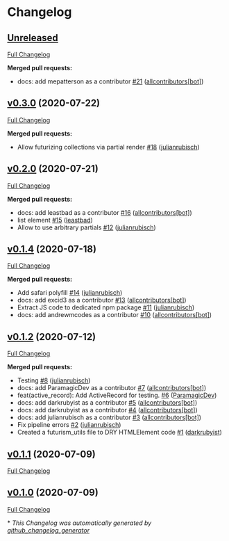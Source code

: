 # Changelog

## [Unreleased](https://github.com/julianrubisch/futurism/tree/HEAD)

[Full Changelog](https://github.com/julianrubisch/futurism/compare/v0.3.0...HEAD)

**Merged pull requests:**

- docs: add mepatterson as a contributor [\#21](https://github.com/julianrubisch/futurism/pull/21) ([allcontributors[bot]](https://github.com/apps/allcontributors))

## [v0.3.0](https://github.com/julianrubisch/futurism/tree/v0.3.0) (2020-07-22)

[Full Changelog](https://github.com/julianrubisch/futurism/compare/v0.2.0...v0.3.0)

**Merged pull requests:**

- Allow futurizing collections via partial render [\#18](https://github.com/julianrubisch/futurism/pull/18) ([julianrubisch](https://github.com/julianrubisch))

## [v0.2.0](https://github.com/julianrubisch/futurism/tree/v0.2.0) (2020-07-21)

[Full Changelog](https://github.com/julianrubisch/futurism/compare/v0.1.4...v0.2.0)

**Merged pull requests:**

- docs: add leastbad as a contributor [\#16](https://github.com/julianrubisch/futurism/pull/16) ([allcontributors[bot]](https://github.com/apps/allcontributors))
- list element [\#15](https://github.com/julianrubisch/futurism/pull/15) ([leastbad](https://github.com/leastbad))
- Allow to use arbitrary partials [\#12](https://github.com/julianrubisch/futurism/pull/12) ([julianrubisch](https://github.com/julianrubisch))

## [v0.1.4](https://github.com/julianrubisch/futurism/tree/v0.1.4) (2020-07-18)

[Full Changelog](https://github.com/julianrubisch/futurism/compare/v0.1.2...v0.1.4)

**Merged pull requests:**

- Add safari polyfill [\#14](https://github.com/julianrubisch/futurism/pull/14) ([julianrubisch](https://github.com/julianrubisch))
- docs: add excid3 as a contributor [\#13](https://github.com/julianrubisch/futurism/pull/13) ([allcontributors[bot]](https://github.com/apps/allcontributors))
- Extract JS code to dedicated npm package [\#11](https://github.com/julianrubisch/futurism/pull/11) ([julianrubisch](https://github.com/julianrubisch))
- docs: add andrewmcodes as a contributor [\#10](https://github.com/julianrubisch/futurism/pull/10) ([allcontributors[bot]](https://github.com/apps/allcontributors))

## [v0.1.2](https://github.com/julianrubisch/futurism/tree/v0.1.2) (2020-07-12)

[Full Changelog](https://github.com/julianrubisch/futurism/compare/v0.1.1...v0.1.2)

**Merged pull requests:**

- Testing [\#8](https://github.com/julianrubisch/futurism/pull/8) ([julianrubisch](https://github.com/julianrubisch))
- docs: add ParamagicDev as a contributor [\#7](https://github.com/julianrubisch/futurism/pull/7) ([allcontributors[bot]](https://github.com/apps/allcontributors))
- feat\(active\_record\): Add ActiveRecord for testing. [\#6](https://github.com/julianrubisch/futurism/pull/6) ([ParamagicDev](https://github.com/ParamagicDev))
- docs: add darkrubyist as a contributor [\#5](https://github.com/julianrubisch/futurism/pull/5) ([allcontributors[bot]](https://github.com/apps/allcontributors))
- docs: add darkrubyist as a contributor [\#4](https://github.com/julianrubisch/futurism/pull/4) ([allcontributors[bot]](https://github.com/apps/allcontributors))
- docs: add julianrubisch as a contributor [\#3](https://github.com/julianrubisch/futurism/pull/3) ([allcontributors[bot]](https://github.com/apps/allcontributors))
- Fix pipeline errors [\#2](https://github.com/julianrubisch/futurism/pull/2) ([julianrubisch](https://github.com/julianrubisch))
- Created a futurism\_utils file to DRY HTMLElement code [\#1](https://github.com/julianrubisch/futurism/pull/1) ([darkrubyist](https://github.com/darkrubyist))

## [v0.1.1](https://github.com/julianrubisch/futurism/tree/v0.1.1) (2020-07-09)

[Full Changelog](https://github.com/julianrubisch/futurism/compare/v0.1.0...v0.1.1)

## [v0.1.0](https://github.com/julianrubisch/futurism/tree/v0.1.0) (2020-07-09)

[Full Changelog](https://github.com/julianrubisch/futurism/compare/354945a121c4647ce3f6cbfa16ebd846dee62a3e...v0.1.0)



\* *This Changelog was automatically generated by [github_changelog_generator](https://github.com/github-changelog-generator/github-changelog-generator)*
